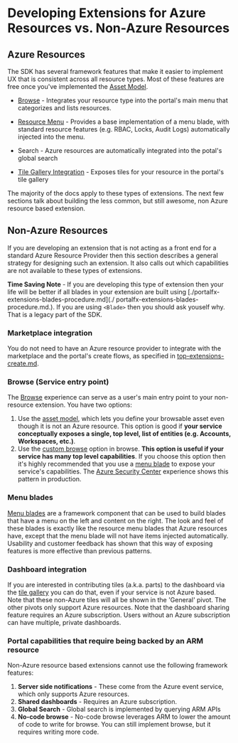 
# Developing Extensions for Azure Resources vs. Non-Azure Resources

## Azure Resources

The SDK has several framework features that make it easier to implement UX that is consistent across all resource types.  Most of these features are free once you've implemented the [Asset Model](portalfx-assets.md).

* [Browse](portalfx-browse.md) - Integrates your resource type into the portal's main menu that categorizes and lists resources.

* [Resource Menu](portalfx-resourcemenu.md) - Provides a base implementation of a menu blade, with standard resource features (e.g. RBAC, Locks, Audit Logs) automatically injected into the menu. 

* Search - Azure resources are automatically integrated into the potal's global search

* [Tile Gallery Integration](portalfx-ux-tile-gallery.md) - Exposes tiles for your resource in the portal's tile gallery

The majority of the docs apply to these types of extensions.  The next few sections talk about building the less common, but still awesome, non Azure resource based extension.

## Non-Azure Resources

If you are developing an extension that is not acting as a front end for a standard Azure Resource Provider then this section describes a general strategy for designing such an extension. It also calls out which capabilities are not available to these types of extensions.

__Time Saving Note__ - If you are developing this type of extension then your life will be better if all blades in your extension are built using [./portalfx-extensions-blades-procedure.md](./ portalfx-extensions-blades-procedure.md.).  If you are using `<Blade>` then you should ask youself why. That is a legacy part of the SDK.

### Marketplace integration

You do not need to have an Azure resource provider to integrate with the marketplace and the portal's create flows, as specified in [top-extensions-create.md](top-extensions-create.md).

### Browse (Service entry point)

The [Browse](portalfx-browse.md) experience can serve as a user's main entry point to your non-resource extension. You have two options:

1. Use the [asset model](portalfx-browse.md#building-browse-experiences-no-code-browse-defining-an-asset-type-permalink-asset-type-non-arm), which lets you define your browsable asset even though it is not an Azure resource. This option is good if __your service conceptually exposes a single, top level, list of entities (e.g. Accounts, Workspaces, etc.)__.
2. Use the [custom browse](portalfx-browse.md#blade) option in browse.  __This option is useful if your service has many top level capabilities__. If you choose this option then it's highly recommended that you use a [menu blade](portalfx-blades-menublade.md) to expose your service's capabilities. The [Azure Security Center](https://portal.azure.com/#blade/Microsoft_Azure_Security/SecurityMenuBlade) experience shows this pattern in production.

### Menu blades

[Menu blades](portalfx-blades-menublade.md) are a framework component that can be used to build blades that have a menu on the left and content on the right.  The look and feel of these blades is exactly like the resource menu blades that Azure resources have, except that the menu blade will not have items injected automatically. Usability and customer feedback has shown that this way of exposing features is more effective than previous patterns.

### Dashboard integration

If you are interested in contributing tiles (a.k.a. parts) to the dashboard via the [tile gallery](portalfx-ux-tile-gallery.md) you can do that, even if your service is not Azure based. Note that these non-Azure tiles will all be shown in the 'General' pivot.  The other pivots only support Azure resources. Note that the dashboard sharing feature requires an Azure subscription.  Users without an Azure subscription can have multiple, private dashboards.

### Portal capabilities that require being backed by an ARM resource

Non-Azure resource based extensions cannot use the following framework features:

1. __Server side notifications__ - These come from the Azure event service, which only supports Azure resources.
1. __Shared dashboards__ - Requires an Azure subscription.
1. __Global Search__ - Global search is implemented by querying ARM APIs
1. __No-code browse__ - No-code browse leverages ARM to lower the amount of code to write for browse.  You can still implement browse, but it requires writing more code.
